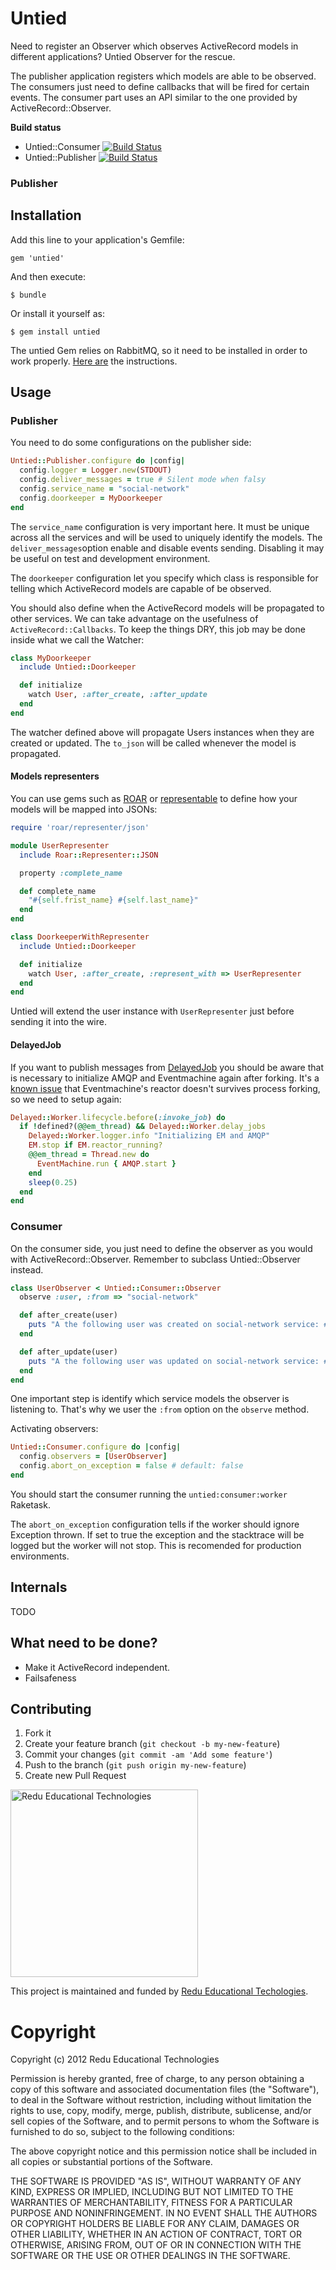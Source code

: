 # Untied

Need to register an Observer which observes ActiveRecord models in different applications? Untied Observer for the rescue.

The publisher application registers which models are able to be observed. The consumers just need to define callbacks that will be fired for certain events. The consumer part uses an API similar to the one provided by ActiveRecord::Observer.

**Build status**

- Untied::Consumer [![Build Status](https://travis-ci.org/redu/untied-consumer.png)](https://travis-ci.org/redu/untied-consumer)
- Untied::Publisher [![Build Status](https://travis-ci.org/redu/untied-publisher.png)](https://travis-ci.org/redu/untied-publisher)

### Publisher

## Installation

Add this line to your application's Gemfile:

    gem 'untied'

And then execute:

    $ bundle

Or install it yourself as:

    $ gem install untied

The untied Gem relies on RabbitMQ, so it need to be installed in order to work properly. [Here are](http://www.rabbitmq.com/download.html) the instructions.

## Usage

### Publisher

You need to do some configurations on the publisher side:

```ruby
Untied::Publisher.configure do |config|
  config.logger = Logger.new(STDOUT)
  config.deliver_messages = true # Silent mode when falsy
  config.service_name = "social-network"
  config.doorkeeper = MyDoorkeeper
end
```

The ``service_name`` configuration is very important here. It must be unique across all the services and will be used to uniquely identify the models. The ``deliver_messages``option enable and disable events sending. Disabling it may be useful on test and development environment.

The ``doorkeeper`` configuration let you specify which class is responsible for telling which ActiveRecord models are capable of be observed.

You should also define when the ActiveRecord models will be propagated to other services. We can take advantage on the usefulness of ``ActiveRecord::Callbacks``. To keep the things DRY, this job may be done inside what we call the Watcher:

```ruby
class MyDoorkeeper
  include Untied::Doorkeeper

  def initialize
    watch User, :after_create, :after_update
  end
end
```

The watcher defined above will propagate Users instances when they are created or updated. The ``to_json`` will be called whenever the model is propagated.

#### Models representers

You can use gems such as [ROAR](https://github.com/apotonick/roar) or [representable](https://github.com/apotonick/representable) to define how your models will be mapped into JSONs:

```ruby
require 'roar/representer/json'

module UserRepresenter
  include Roar::Representer::JSON

  property :complete_name

  def complete_name
    "#{self.frist_name} #{self.last_name}"
  end
end

class DoorkeeperWithRepresenter
  include Untied::Doorkeeper

  def initialize
    watch User, :after_create, :represent_with => UserRepresenter
  end
end
```

Untied will extend the user instance with ``UserRepresenter`` just before sending it into the wire.

#### DelayedJob

If you want to publish messages from [DelayedJob](https://github.com/collectiveidea/delayed_job) you should be aware that is necessary to initialize AMQP and Eventmachine again after forking. It's a [known issue](https://github.com/eventmachine/eventmachine/issues/213) that Eventmachine's reactor doesn't survives process forking, so we need to setup again:

```ruby
Delayed::Worker.lifecycle.before(:invoke_job) do
  if !defined?(@@em_thread) && Delayed::Worker.delay_jobs
    Delayed::Worker.logger.info "Initializing EM and AMQP"
    EM.stop if EM.reactor_running?
    @@em_thread = Thread.new do
      EventMachine.run { AMQP.start }
    end
    sleep(0.25)
  end
end
```

### Consumer

On the consumer side, you just need to define the observer as you would with ActiveRecord::Observer. Remember to subclass Untied::Observer instead.

```ruby
class UserObserver < Untied::Consumer::Observer
  observe :user, :from => "social-network"

  def after_create(user)
    puts "A the following user was created on social-network service: #{user}"
  end

  def after_update(user)
    puts "A the following user was updated on social-network service: #{user}"
  end
end
```

One important step is identify which service models the observer is listening to. That's why we user the ``:from`` option on the ``observe`` method.

Activating observers:

```ruby
Untied::Consumer.configure do |config|
  config.observers = [UserObserver]
  config.abort_on_exception = false # default: false
end
```

You should start the consumer running the ``untied:consumer:worker`` Raketask.

The ``abort_on_exception`` configuration tells if the worker should ignore Exception thrown. If set to true the exception and the stacktrace will be logged but the worker will not stop. This is recomended for production environments.

## Internals

TODO

## What need to be done?

- Make it ActiveRecord independent.
- Failsafeness

## Contributing

1. Fork it
2. Create your feature branch (`git checkout -b my-new-feature`)
3. Commit your changes (`git commit -am 'Add some feature'`)
4. Push to the branch (`git push origin my-new-feature`)
5. Create new Pull Request


<img src="https://github.com/downloads/redu/redupy/redutech-marca.png" alt="Redu Educational Technologies" width="300">

This project is maintained and funded by [Redu Educational Techologies](http://tech.redu.com.br).

# Copyright

Copyright (c) 2012 Redu Educational Technologies

Permission is hereby granted, free of charge, to any person obtaining a copy of this software and associated documentation files (the "Software"), to deal in the Software without restriction, including without limitation the rights to use, copy, modify, merge, publish, distribute, sublicense, and/or sell copies of the Software, and to permit persons to whom the Software is furnished to do so, subject to the following conditions:

The above copyright notice and this permission notice shall be included in all copies or substantial portions of the Software.

THE SOFTWARE IS PROVIDED "AS IS", WITHOUT WARRANTY OF ANY KIND, EXPRESS OR IMPLIED, INCLUDING BUT NOT LIMITED TO THE WARRANTIES OF MERCHANTABILITY, FITNESS FOR A PARTICULAR PURPOSE AND NONINFRINGEMENT. IN NO EVENT SHALL THE AUTHORS OR COPYRIGHT HOLDERS BE LIABLE FOR ANY CLAIM, DAMAGES OR OTHER LIABILITY, WHETHER IN AN ACTION OF CONTRACT, TORT OR OTHERWISE, ARISING FROM, OUT OF OR IN CONNECTION WITH THE SOFTWARE OR THE USE OR OTHER DEALINGS IN THE SOFTWARE.
